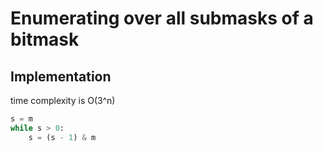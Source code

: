 # Enumerating over all submasks of a bitmask

## Implementation

time complexity is O(3^n)

```py
s = m
while s > 0:
    s = (s - 1) & m
```